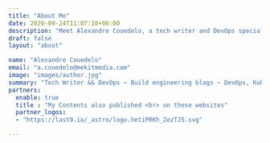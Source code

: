 ```yaml
---
title: "About Me"
date: 2020-09-24T11:07:10+06:00
description: "Meet Alexandre Couedelo, a tech writer and DevOps specialist passionate about building engineering blogs. Explore insights on DevOps, Kubernetes, security, and SRE from an experienced professional dedicated to sharing knowledge and expertise."
draft: false
layout: "about"

name: "Alexandre Couedelo"
email: "a.couedelo@mekitmedia.com"
image: "images/author.jpg"
summary: "Tech Writer && DevOps ~ Build engineering blogs ~ DevOps, Kubernetes, Security, SRE"
partners:
  enable: true
  title : "My Contents also published <br> on these websites"
  partner_logos:
  - "https://last9.io/_astro/logo.hetiPRKh_ZezTJ5.svg"

---
```


